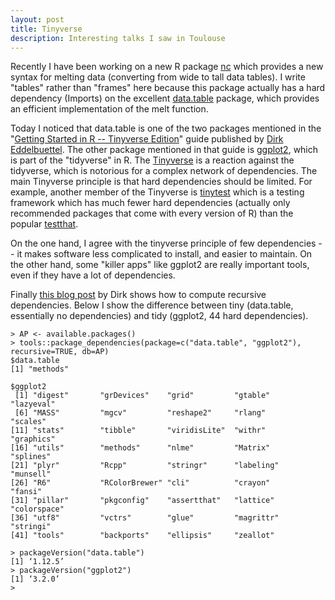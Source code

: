 ```yaml
---
layout: post
title: Tinyverse
description: Interesting talks I saw in Toulouse
---
```


Recently I have been working on a new R package
[nc](https://github.com/tdhock/nc) which provides a new syntax for
melting data (converting from wide to tall data tables). I write
"tables" rather than "frames" here because this package actually has a
hard dependency (Imports) on the excellent
[data.table](http://www.r-datatable.com/) package, which provides
an efficient implementation of the melt function. 

Today I noticed that data.table is one of the two packages mentioned
in the "[Getting Started in R -- Tinyverse
Edition](https://github.com/eddelbuettel/gsir-te)" guide published by
[Dirk Eddelbuettel](http://dirk.eddelbuettel.com/). The other package
mentioned in that guide is [ggplot2](https://ggplot2.tidyverse.org/),
which is part of the "tidyverse" in R. The
[Tinyverse](http://www.tinyverse.org/) is a reaction against the
tidyverse, which is notorious for a complex network of
dependencies. The main Tinyverse principle is that hard dependencies
should be limited. For example, another member of the Tinyverse is
[tinytest](https://github.com/markvanderloo/tinytest) which is a
testing framework which has much fewer hard dependencies (actually
only recommended packages that come with every version of R) than the
popular [testthat](https://github.com/r-lib/testthat).

On the one hand, I agree with the tinyverse principle of few
dependencies -- it makes software less complicated to install, and
easier to maintain. On the other hand, some "killer apps" like ggplot2
are really important tools, even if they have a lot of
dependencies. 

Finally [this blog
post](http://dirk.eddelbuettel.com/blog/2018/02/28/#017_dependencies)
by Dirk shows how to compute recursive dependencies. Below I show the
difference between tiny (data.table, essentially no dependencies) and
tidy (ggplot2, 44 hard dependencies).

```
> AP <- available.packages()
> tools::package_dependencies(package=c("data.table", "ggplot2"), recursive=TRUE, db=AP)
$data.table
[1] "methods"

$ggplot2
 [1] "digest"       "grDevices"    "grid"         "gtable"       "lazyeval"    
 [6] "MASS"         "mgcv"         "reshape2"     "rlang"        "scales"      
[11] "stats"        "tibble"       "viridisLite"  "withr"        "graphics"    
[16] "utils"        "methods"      "nlme"         "Matrix"       "splines"     
[21] "plyr"         "Rcpp"         "stringr"      "labeling"     "munsell"     
[26] "R6"           "RColorBrewer" "cli"          "crayon"       "fansi"       
[31] "pillar"       "pkgconfig"    "assertthat"   "lattice"      "colorspace"  
[36] "utf8"         "vctrs"        "glue"         "magrittr"     "stringi"     
[41] "tools"        "backports"    "ellipsis"     "zeallot"     

> packageVersion("data.table")
[1] ‘1.12.5’
> packageVersion("ggplot2")
[1] ‘3.2.0’
> 
```
